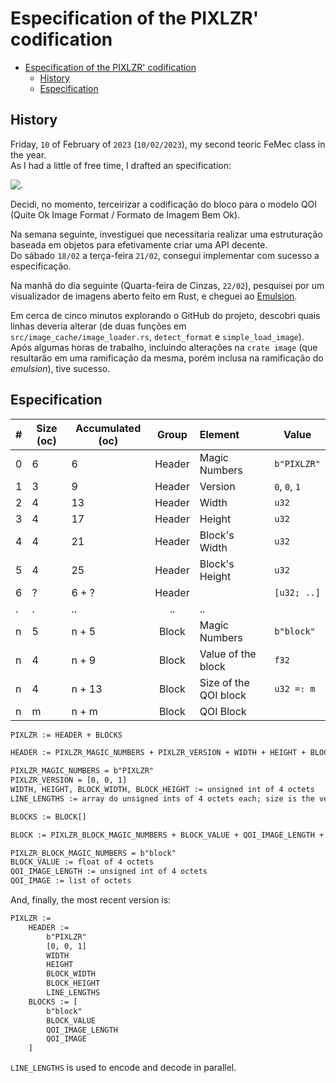 # Especification of the PIXLZR' codification

- [Especification of the PIXLZR' codification](#especification-of-the-pixlzr-codification)
  - [History](#history)
  - [Especification](#especification)

## History

Friday, `10` of February of `2023` (`10/02/2023`), my second teoric FeMec class in the year.  
As I had a little of free time, I drafted an specification:  

![.](.)

Decidi, no momento, terceirizar a codificação do bloco para o modelo QOI (Quite Ok Image Format / Formato de Imagem Bem Ok).

Na semana seguinte, investiguei que necessitaria realizar uma estruturação baseada em objetos para efetivamente criar uma API decente.  
Do sábado `18/02` a terça-feira `21/02`, consegui implementar com sucesso a especificação.

Na manhã do dia seguinte (Quarta-feira de Cinzas, `22/02`), pesquisei por um visualizador de imagens aberto feito em Rust, e cheguei ao [Emulsion](.).

Em cerca de cinco minutos explorando o GitHub do projeto, descobri quais linhas deveria alterar (de duas funções em `src/image_cache/image_loader.rs`, `detect_format` e `simple_load_image`).  
Após algumas horas de trabalho, incluindo alterações na `crate image` (que resultarão em uma ramificação da mesma, porém inclusa na ramificação do *emulsion*), tive sucesso.

## Especification

| # | Size (oc) | Accumulated (oc) | Group | Element | Value |
| - | --------- | ---------------- | :---: | :------ | ----- |
| 0 | 6 | 6 | Header | Magic Numbers| `b"PIXLZR"` |
| 1 | 3 | 9 | Header | Version | `0`, `0`, `1` |
| 2 | 4 | 13 | Header | Width | `u32` |
| 3 | 4 | 17 | Header | Height | `u32` |
| 4 | 4 | 21 | Header | Block's Width | `u32` |
| 5 | 4 | 25 | Header | Block's Height | `u32` |
| 6 | ? | 6 + ? | Header |  | `[u32; ..]` |
| . | . | .. | .. | .. |
| n | 5 | n + 5 | Block | Magic Numbers | `b"block"` |
| n | 4 | n + 9 | Block | Value of the block | `f32` |
| n | 4 | n + 13 | Block | Size of the QOI block | `u32 =: m` |
| n | m | n + m | Block | QOI Block |

```txt
PIXLZR := HEADER + BLOCKS

HEADER := PIXLZR_MAGIC_NUMBERS + PIXLZR_VERSION + WIDTH + HEIGHT + BLOCK_WIDTH + BLOCK_HEIGHT + LINE_LENGTHS

PIXLZR_MAGIC_NUMBERS = b"PIXLZR"
PIXLZR_VERSION = [0, 0, 1]
WIDTH, HEIGHT, BLOCK_WIDTH, BLOCK_HEIGHT := unsigned int of 4 octets
LINE_LENGTHS := array do unsigned ints of 4 octets each; size is the vertical amount of blocks

BLOCKS := BLOCK[]

BLOCK := PIXLZR_BLOCK_MAGIC_NUMBERS + BLOCK_VALUE + QOI_IMAGE_LENGTH + QOI_IMAGE

PIXLZR_BLOCK_MAGIC_NUMBERS = b"block"
BLOCK_VALUE := float of 4 octets
QOI_IMAGE_LENGTH := unsigned int of 4 octets
QOI_IMAGE := list of octets
```

And, finally, the most recent version is:

```txt
PIXLZR :=
    HEADER :=
        b"PIXLZR"
        [0, 0, 1]
        WIDTH
        HEIGHT
        BLOCK_WIDTH
        BLOCK_HEIGHT
        LINE_LENGTHS
    BLOCKS := [
        b"block"
        BLOCK_VALUE
        QOI_IMAGE_LENGTH
        QOI_IMAGE
    ]
```

`LINE_LENGTHS` is used to encode and decode in parallel.
